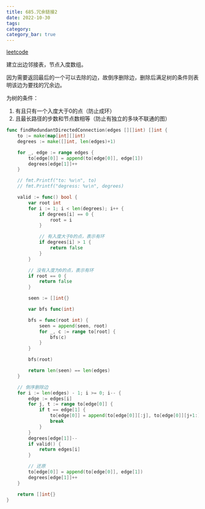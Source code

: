 ```yaml
---
title: 685.冗余链接2
date: 2022-10-30
tags:
category: 
category_bar: true
---
```


[leetcode](https://leetcode.cn/problems/redundant-connection-ii/)

建立出边邻接表，节点入度数组。

因为需要返回最后的一个可以去除的边，故倒序删除边，删除后满足树的条件则表明该边为要找的冗余边。

为树的条件：

1. 有且只有一个入度大于0的点（防止成环）
2. 且最长路径的步数和节点数相等（防止有独立的多块不联通的图）

```Go
func findRedundantDirectedConnection(edges [][]int) []int {
	to := make(map[int][]int)
	degrees := make([]int, len(edges)+1)

	for _, edge := range edges {
		to[edge[0]] = append(to[edge[0]], edge[1])
		degrees[edge[1]]++
	}

	// fmt.Printf("to: %v\n", to)
	// fmt.Printf("degress: %v\n", degrees)

	valid := func() bool {
		var root int
		for i := 1; i < len(degrees); i++ {
			if degrees[i] == 0 {
				root = i
			}

			// 有入度大于0的点，表示有环
			if degrees[i] > 1 {
				return false
			}
		}

		// 没有入度为0的点，表示有环
		if root == 0 {
			return false
		}

		seen := []int{}

		var bfs func(int)

		bfs = func(root int) {
			seen = append(seen, root)
			for _, c := range to[root] {
				bfs(c)
			}
		}

		bfs(root)

		return len(seen) == len(edges)
	}

	// 倒序删除边
	for i := len(edges) - 1; i >= 0; i-- {
		edge := edges[i]
		for j, t := range to[edge[0]] {
			if t == edge[1] {
				to[edge[0]] = append(to[edge[0]][:j], to[edge[0]][j+1:]...)
				break
			}
		}
		degrees[edge[1]]--
		if valid() {
			return edges[i]
		}

		// 还原
		to[edge[0]] = append(to[edge[0]], edge[1])
		degrees[edge[1]]++
	}

	return []int{}
}
```